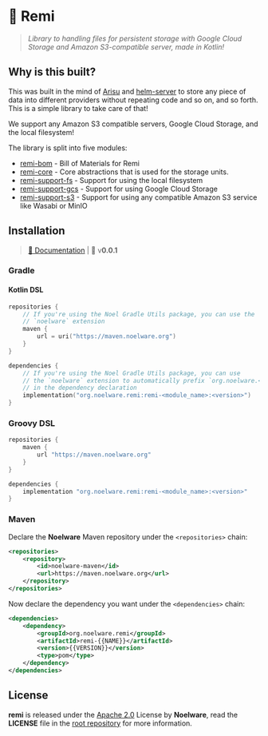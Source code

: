 # 🧶 Remi
> *Library to handling files for persistent storage with Google Cloud Storage and Amazon S3-compatible server, made in Kotlin!*

## Why is this built?
This was built in the mind of [Arisu](https://arisu.land) and [helm-server](https://charts.noelware.org) to store any piece of
data into different providers without repeating code and so on, and so forth. This is a simple library to take care of that!

We support any Amazon S3 compatible servers, Google Cloud Storage, and the local filesystem!

The library is split into five modules:

- [remi-bom](./bom) - Bill of Materials for Remi
- [remi-core](./core) - Core abstractions that is used for the storage units.
- [remi-support-fs](./support-fs) - Support for using the local filesystem
- [remi-support-gcs](./support-gcs) - Support for using Google Cloud Storage
- [remi-support-s3](./support-s3) - Support for using any compatible Amazon S3 service like Wasabi or MinIO

## Installation
> [:scroll: Documentation](https://docs.noelware.org/libraries/remi) | :eyes: v**0.0.1**

### Gradle
#### Kotlin DSL
```kotlin
repositories {
    // If you're using the Noel Gradle Utils package, you can use the
    // `noelware` extension
    maven {
        url = uri("https://maven.noelware.org")
    }
}

dependencies {
    // If you're using the Noel Gradle Utils package, you can use
    // the `noelware` extension to automatically prefix `org.noelware.<module>`
    // in the dependency declaration
    implementation("org.noelware.remi:remi-<module_name>:<version>")
}
```

### Groovy DSL
```groovy
repositories {
    maven {
        url "https://maven.noelware.org"
    }
}

dependencies {
    implementation "org.noelware.remi:remi-<module_name>:<version>"
}
```

### Maven
Declare the **Noelware** Maven repository under the `<repositories>` chain:

```xml
<repositories>
    <repository>
        <id>noelware-maven</id>
        <url>https://maven.noelware.org</url>
    </repository>
</repositories>
```

Now declare the dependency you want under the `<dependencies>` chain:

```xml
<dependencies>
    <dependency>
        <groupId>org.noelware.remi</groupId>
        <artifactId>remi-{{NAME}}</artifactId>
        <version>{{VERSION}}</version>
        <type>pom</type>
    </dependency>
</dependencies>
```

## License
**remi** is released under the [Apache 2.0](/LICENSE) License by **Noelware**, read the **LICENSE** file in the
[root repository](https://github.com/Noelware/remi/blob/master/LICENSE) for more information.
